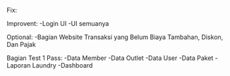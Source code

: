 Fix:

Improvent:
-Login UI
-UI semuanya

Optional:
-Bagian Website Transaksi yang Belum Biaya Tambahan, Diskon, Dan Pajak

Bagian Test 1 Pass:
-Data Member
-Data Outlet
-Data User
-Data Paket
-Laporan Laundry
-Dashboard